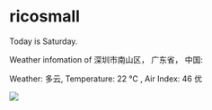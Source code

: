 # ricosmall

Today is Saturday.

Weather infomation of 深圳市南山区， 广东省， 中国: 

Weather: 多云, Temperature: 22 ℃ , Air Index: 46 优

<img src="https://github-readme-stats.vercel.app/api?username=ricosmall&show_icons=true" />
